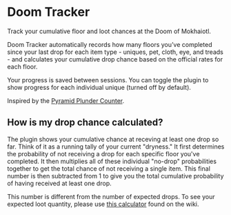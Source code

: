 # Doom Tracker

Track your cumulative floor and loot chances at the Doom of Mokhaiotl. 

Doom Tracker automatically records how many floors you’ve completed since your last drop for each item type - uniques, pet, cloth, eye, and treads - and calculates your cumulative drop chance based on the official rates for each floor.

Your progress is saved between sessions. You can toggle the plugin to show progress for each individual unique (turned off by default). 




Inspired by the [Pyramid Plunder Counter](https://runelite.net/plugin-hub/show/pyramid-plunder-counter).

## How is my drop chance calculated? 

The plugin shows your cumulative chance at receving at least one drop so far. Think of it as a running tally of your current "dryness." It first determines the probability of not receiving a drop for each specific floor you've completed. It then multiplies all of these individual "no-drop" probabilities together to get the total chance of not receiving a single item. This final number is then subtracted from 1 to give you the total cumulative probability of having received at least one drop. 

This number is different from the number of expected drops. To see your expected loot quantity, please use [this calculator](https://oldschool.runescape.wiki/w/Calculator:Doom_of_Mokhaiotl_Completions_Calculator) found on the wiki. 

